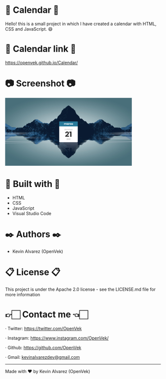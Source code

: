 # 📆 Calendar 📆

Hello! this is a small project in which I have created a calendar with HTML, CSS and JavaScript. 😄

# 👀 Calendar link 👀

https://openvek.github.io/Calendar/

# 📷 Screenshot 📷

<img src="Images/Demo-Calendar.png" alt="Demo img" height="220px" width="410px" />

# 🧰 Built with 🧰

* HTML
* CSS
* JavaScript
* Visual Studio Code

# ✒️ Authors ✒️

* Kevin Alvarez (OpenVek)

# 📋 License 📋

This project is under the Apache 2.0 license - see the LICENSE.md file for more information

# 👉🏻 Contact me 👈🏻

· Twitter: https://twitter.com/OpenVek <br/>

· Instagram: https://www.instagram.com/OpenVek/ <br/>

· Github: https://github.com/OpenVek <br/>

· Gmail: kevinalvarezdev@gmail.com <br/>

<hr>

Made with ❤️ by Kevin Alvarez (OpenVek)



